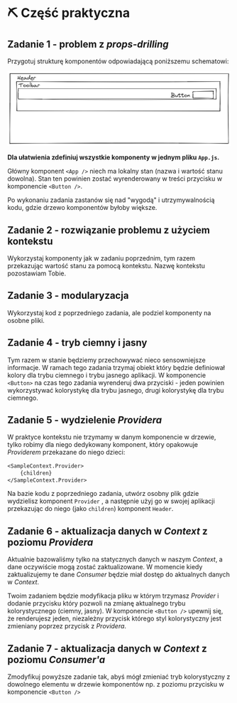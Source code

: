 # ⛏️ Część praktyczna

## Zadanie 1 - problem z _props-drilling_

Przygotuj strukturę komponentów odpowiadającą poniższemu schematowi:

![](ui-mock.png)

**Dla ułatwienia zdefiniuj wszystkie komponenty w jednym pliku `App.js`.**

Główny komponent `<App />` niech ma lokalny stan (nazwa i wartość stanu dowolna). Stan ten powinien zostać wyrenderowany w treści przycisku w komponencie `<Button />`.

Po wykonaniu zadania zastanów się nad "wygodą" i utrzymywalnością kodu, gdzie drzewo komponentów byłoby większe.

## Zadanie 2 - rozwiązanie problemu z użyciem kontekstu

Wykorzystaj komponenty jak w zadaniu poprzednim, tym razem przekazując wartość stanu za pomocą kontekstu. Nazwę kontekstu pozostawiam Tobie.

## Zadanie 3 - modularyzacja

Wykorzystaj kod z poprzedniego zadania, ale podziel komponenty na osobne pliki.

## Zadanie 4 - tryb ciemny i jasny

Tym razem w stanie będziemy przechowywać nieco sensowniejsze informacje. W ramach tego zadania trzymaj obiekt który będzie definiował kolory dla trybu ciemnego i trybu jasnego aplikacji. W komponencie `<Button>` na czas tego zadania wyrenderuj dwa przyciski - jeden powinien wykorzystywać kolorystykę dla trybu jasnego, drugi kolorystykę dla trybu ciemnego.

## Zadanie 5 - wydzielenie _Providera_

W praktyce kontekstu nie trzymamy w danym komponencie w drzewie, tylko robimy dla niego dedykowany komponent, który opakowuje _Providerem_ przekazane do niego dzieci:

```react
<SampleContext.Provider>
    {children}
</SampleContext.Provider>
```

Na bazie kodu z poprzedniego zadania, utwórz osobny plik gdzie wydzielisz komponent `Provider` , a następnie użyj go w swojej aplikacji przekazując do niego (jako `children`) komponent `Header`.

## Zadanie 6 - aktualizacja danych w _Context_ z poziomu _Providera_

Aktualnie bazowaliśmy tylko na statycznych danych w naszym _Context_, a dane oczywiście mogą zostać zaktualizowane. W momencie kiedy zaktualizujemy te dane _Consumer_ będzie miał dostęp do aktualnych danych w _Context_.

Twoim zadaniem będzie modyfikacja pliku w którym trzymasz _Provider_ i dodanie przycisku który pozwoli na zmianę aktualnego trybu kolorystycznego (ciemny, jasny). W komponencie `<Button />` upewnij się, że renderujesz jeden, niezależny przycisk którego styl kolorystyczny jest zmieniany poprzez przycisk z _Providera_.

## Zadanie 7 - aktualizacja danych w _Context_ z poziomu _Consumer'a_

Zmodyfikuj powyższe zadanie tak, abyś mógł zmieniać tryb kolorystyczny z dowolnego elementu w drzewie komponentów np. z poziomu przycisku w komponencie `<Button />`
